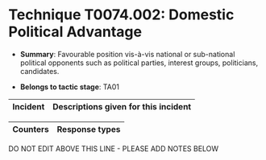# Technique T0074.002: Domestic Political Advantage

* **Summary**: Favourable position vis-à-vis national or sub-national political opponents such as political parties, interest groups, politicians, candidates.  

* **Belongs to tactic stage**: TA01


| Incident | Descriptions given for this incident |
| -------- | -------------------- |



| Counters | Response types |
| -------- | -------------- |


DO NOT EDIT ABOVE THIS LINE - PLEASE ADD NOTES BELOW